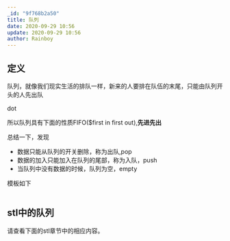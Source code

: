 ```yaml
---
_id: "9f768b2a50"
title: 队列
date: 2020-09-29 10:56
update: 2020-09-29 10:56
author: Rainboy
---
```


## 定义

队列，就像我们现实生活的排队一样，新来的人要排在队伍的末尾，只能由队列开头的人先出队

dot

所以队列具有下面的性质FIFO($first in first out),**先进先出**

总结一下，发现

 - 数据只能从队列的开关删除，称为出队,pop
 - 数据的加入只能加入在队列的尾部，称为入队，push
 - 当队列中没有数据的时候，队列为空，empty

模板如下
```c
```


## stl中的队列

请查看下面的stl章节中的相应内容。
